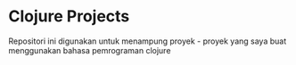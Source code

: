 # Clojure Projects
Repositori ini digunakan untuk menampung proyek - proyek yang saya buat menggunakan bahasa pemrograman clojure
